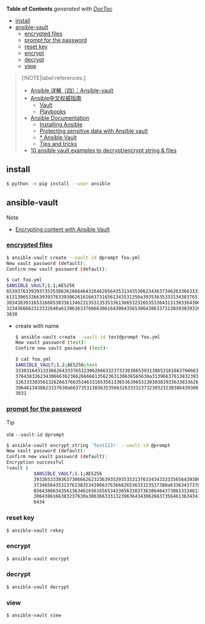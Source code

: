 <!-- START doctoc generated TOC please keep comment here to allow auto update -->
<!-- DON'T EDIT THIS SECTION, INSTEAD RE-RUN doctoc TO UPDATE -->
**Table of Contents**  *generated with [DocToc](https://github.com/thlorenz/doctoc)*

- [install](#install)
- [ansible-vault](#ansible-vault)
  - [encrypted files](#encrypted-files)
  - [prompt for the password](#prompt-for-the-password)
  - [reset key](#reset-key)
  - [encrypt](#encrypt)
  - [decrypt](#decrypt)
  - [view](#view)

<!-- END doctoc generated TOC please keep comment here to allow auto update -->

> [!NOTE|label:references:]
> - [Ansible 详解（四）：Ansible-vault](https://zhuanlan.zhihu.com/p/39158667)
> - [Ansible中文权威指南](http://www.ansible.com.cn/index.html)
>   - [Vault](http://www.ansible.com.cn/docs/playbooks_vault.html)
>   - [Playbooks](http://www.ansible.com.cn/docs/playbooks.html)
> - [Ansible Documentation](https://docs.ansible.com/ansible/latest/index.html)
>   - [Installing Ansible](https://docs.ansible.com/ansible/latest/installation_guide/intro_installation.html)
>   - [Protecting sensitive data with Ansible vault](https://docs.ansible.com/ansible/latest/vault_guide/index.html)
>   - [* Ansible Vault](https://docs.ansible.com/ansible/2.8/user_guide/vault.html)
>   - [Tips and tricks](https://docs.ansible.com/ansible/3/user_guide/playbooks_best_practices.html#tip-for-variables-and-vaults)
> - [10 ansible vault examples to decrypt/encrypt string & files](https://www.golinuxcloud.com/ansible-vault-example-encrypt-string-playbook/)

## install
```bash
$ python -m pip install --user ansible
```

## ansible-vault

> [!NOTE]
> - [Encrypting content with Ansible Vault](https://docs.ansible.com/ansible/3/user_guide/vault.html)



### [encrypted files](https://docs.ansible.com/ansible/3/user_guide/vault.html#creating-encrypted-files)
```bash
$ ansible-vault create --vault-id @prompt foo.yml
New vault password (default):
Confirm new vault password (default):

$ cat foo.yml
$ANSIBLE_VAULT;1.1;AES256
65393763393937353538636266646432646265643531343530623436373462633663333234653032
6131396532663939376339306261616637316561343531350a393536353331343837653265383037
30343839316531666530336134623135313535336136653232653533643131303364306265393336
3234366662313332640a613963633766663061643064356530643863373138393039326466333638
3638
```

- create with name
  ```bash
  $ ansible-vault create --vault-id test@prompt foo.yml
  New vault password (test):
  Confirm new vault password (test):

  $ cat foo.yml
  $ANSIBLE_VAULT;1.2;AES256;test
  33303164313336626433376532306266633237333038653931386531616637666637626238346339
  3764383262343066636236626666613562363130636565630a313966376138323931333635333266
  32633330356132626637663534633165356133653639653130303839336338336261316362343065
  3964613438623337630a663735313836353566326333323732303232303864393063646432353463
  3631
  ```

### [prompt for the password](https://docs.ansible.com/ansible/3/user_guide/vault.html#using-vault-id-without-a-vault-id)

> [!TIP]
> via `--vault-id @prompt`

```bash
$ ansible-vault encrypt_string 'Test123!' --vault-id @prompt
New vault password (default):
Confirm new vault password (default):
Encryption successful
!vault |
          $ANSIBLE_VAULT;1.1;AES256
          39336533303637306662623236393539353531376334343333356564393861613837643939373236
          3734656435313762383534396637636662653633323537380a633634373761646635323564373239
          65643866343561363461656165653433656338373638646437306133346134376464393761633133
          3064386166383237630a386366333132396364343062663735646136343432643063326139366436
          6434
```

### reset key
```bash
$ ansible-vault rekey
```

### encrypt
```bash
$ ansible-vault encrypt
```

### decrypt
```bash
$ ansible-vault decrypt
```

### view
```bash
$ ansible-vault view
```
